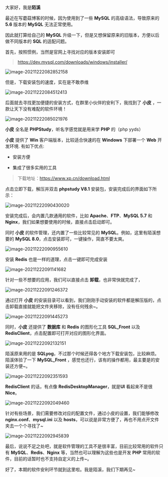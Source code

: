 大家好，我是**陌溪**

最近在写蘑菇博客的时候，因为使用到了一些 **MySQL** 的高级语法，导致原来的 **5.6** 版本的 **MySQL** 无法正常使用。

因此就打算给自己的 **MySQL** 升级一下，但是又想保留原来的旧版本，方便以后做不同版本的 **SQL** 的适配问题。

首先，按照惯例，当然是官网上寻找对应的版本安装即可

> https://dev.mysql.com/downloads/windows/installer/

![image-20211222082852158](images/image-20211222082852158.png)

但是，下载安装包的速度，实在是不敢恭维

![image-20211222084512413](images/image-20211222084512413.png)

后面就去寻找更加便捷的安装方式，在群里小伙伴的安利下，我找到了  **小皮** ，一款让天下没有难配的软件环境！

![image-20211222085021976](images/image-20211222085021976.png)

**小皮** 全名是 **PHPStudy**，听名字感觉就是用来学 **PHP** 的（php yyds）

**小皮** 提供了 **Win** 客户端版本，比较适合快速的在 **Windows** 下部署一个 **Web** 开发环境. 有如下优点:

- 安装方便

- 集成了很多实用的工具

> 下载地址：https://www.xp.cn/download.html

点击立即下载，解压并双击 **phpstudy V8.1** 安装包，安装完成后的界面如下所示：

![image-20211222090430020](images/image-20211222090430020.png)

安装完成后，会内置几款通用的软件，比如 **Apache**、**FTP**、**MySQL 5.7** 和 **Nginx**，我们如果想要使用的时候，直接点击启动即可。

同时 **小皮** 的软件管理，还内置了一些比较常见的 **MySQL**。例如，这里有陌溪想要的 **MySQL 8.0**，点击安装即可，一键操作，简直不要太爽。 

![image-20211222090955610](images/image-20211222090955610.png)

安装 **Redis** 也是一样的道理，点击一键即可完成安装

![image-20211222091141682](images/image-20211222091141682.png)

针对一些不想要的应用，我们可以直接点击 **卸载**，也非常快就完成了，

![image-20211222091246372](images/image-20211222091246372.png)

通过打开 **小皮** 的安装目录可以看到，我们刚刚手动安装的软件都是解压版的，点击卸载直接就能把文件夹移除，没有任何残余~。

![image-20211222091445273](images/image-20211222091445273.png)

同时，**小皮** 还提供了 **数据库** 和 **Redis** 的图形化工具 **SQL_Front** 以及 **RedisClient**，点击配置即可打开对应的图形化界面。

![image-20211222092132151](images/image-20211222092132151.png)

陌溪原来用的是 **SQLyog**，不过那个时候还得各个地方下载安装包，比较麻烦。陌溪体验了一下 **MySQL_Front** ，感觉也还行，该有的操作都用，最主要是的安装还方便~。

![image-20211222092351593](images/image-20211222092351593.png)

**RedisClient** 的话，有点像 **RedisDesktopManager**，就是**UI** 看起来不是很 **Nice**。

![image-20211222092049460](images/image-20211222092049460.png)

针对有些场景，我们需要修改对应的配置文件，通过小皮的设置，我们能够修改 **nginx.conf**、**mysql.ini** 以及 **hosts**，可以说是非常方便了，再也不用点开文件夹去一个个寻找了~

![image-20211222092945839](images/image-20211222092945839.png)

最后，说说不足之处吧，就是软件管理的工具不是很丰富，目前比较常用的软件只有 **MySQL**、**Redis**、**Nginx** 等，当然也可以理解为这些也是开发 **PHP** 常用的软件，目前的话暂时也不支持自定义的上传~。

好了，本期的软件安利环节就到这里啦。我是陌溪，我们下期再见~